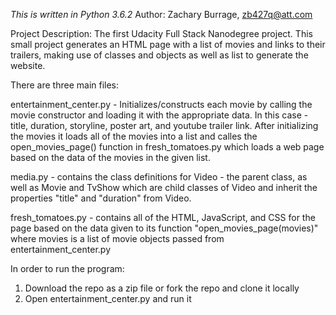*This is written in Python 3.6.2*
Author: Zachary Burrage, zb427q@att.com

Project Description: The first Udacity Full Stack Nanodegree project. This small project generates an HTML page with a list of movies and links to their trailers, making use of classes and objects as well as list to generate the website.

There are three main files:

entertainment_center.py - Initializes/constructs each movie by calling the movie constructor and loading it with the appropriate data. In this case - title, duration, storyline, poster art, and youtube trailer link. After initializing the movies it loads all of the movies into a list and calles the open_movies_page() function in fresh_tomatoes.py which loads a web page based on the data of the movies in the given list.

media.py - contains the class definitions for Video - the parent class, as well as Movie and TvShow which are child classes of Video and inherit the properties "title" and "duration" from Video.

fresh_tomatoes.py - contains all of the HTML, JavaScript, and CSS for the page based on the data given to its function "open_movies_page(movies)" where movies is a list of movie objects passed from entertainment_center.py

In order to run the program:

1. Download the repo as a zip file or fork the repo and clone it locally
2. Open entertainment_center.py and run it
